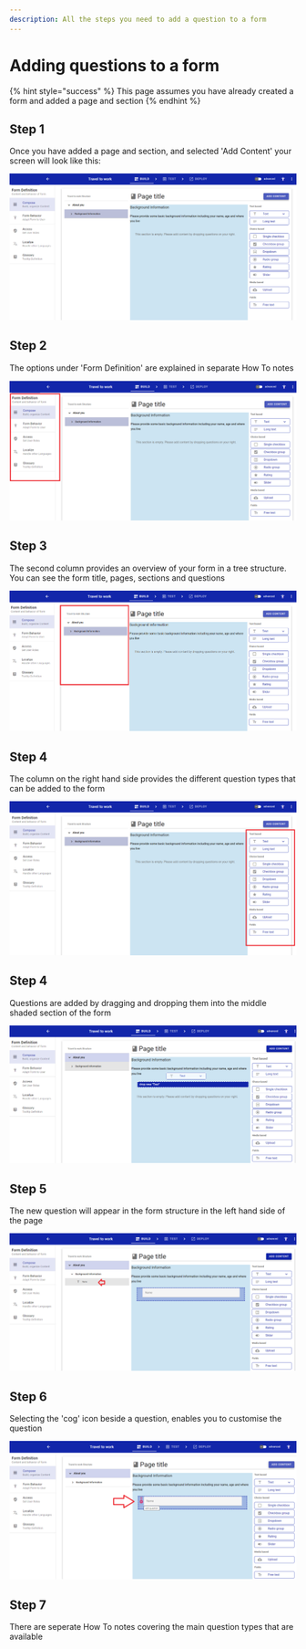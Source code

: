 ```yaml
---
description: All the steps you need to add a question to a form
---
```


# Adding questions to a form

{% hint style="success" %}
This page assumes you have already created a form and added a page and section
{% endhint %}

## Step 1

Once you have added a page and section, and selected 'Add Content' your screen will look like this:

![](<../../.gitbook/assets/image (319) (1).png>)

## Step 2

The options under 'Form Definition' are explained in separate How To notes

![](<../../.gitbook/assets/image (303) (1).png>)

## Step 3

The second column provides an overview of your form in a tree structure.  You can see the form title, pages, sections and questions

![](<../../.gitbook/assets/image (306).png>)

## Step 4

The column on the right hand side provides the different question types that can be added to the form

![](<../../.gitbook/assets/image (314).png>)

## Step 4

Questions are added by dragging and dropping them into the middle shaded section of the form

![](<../../.gitbook/assets/image (315) (1).png>)

## Step 5

The new question will appear in the form structure in the left hand side of the page

![](<../../.gitbook/assets/image (323) (1).png>)

## Step 6

Selecting the 'cog' icon beside a question, enables you to customise the question

![](<../../.gitbook/assets/image (304) (1).png>)

## Step 7

There are seperate How To notes covering the main question types that are available
